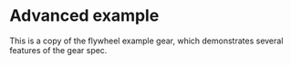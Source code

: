 # Advanced example

This is a copy of the flywheel example gear, which demonstrates several features of the gear spec.
